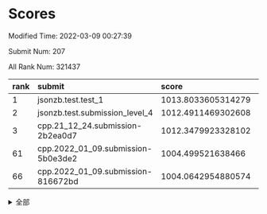 # Scores

Modified Time: 2022-03-09 00:27:39

Submit Num: 207

All Rank Num: 321437

| rank |               submit               |       score        |       sigma        | pk_num |
| :--- | :--------------------------------- | :----------------- | :----------------- | :----- |
| 1    | jsonzb.test.test_1                 | 1013.8033605314279 | 0.8071284636716739 | 6213   |
| 2    | jsonzb.test.submission_level_4     | 1012.4911469302608 | 0.8114089326739341 | 6213   |
| 3    | cpp.21_12_24.submission-2b2ea0d7   | 1012.3479923328102 | 0.7956952136757423 | 6209   |
| 61   | cpp.2022_01_09.submission-5b0e3de2 | 1004.499521638466  | 0.7303279901701107 | 6212   |
| 66   | cpp.2022_01_09.submission-816672bd | 1004.0642954880574 | 0.7166227775397116 | 6216   |


<details>
<summary>全部</summary>

| rank |                 submit                 |       score        |       sigma        | pk_num |
| :--- | :------------------------------------- | :----------------- | :----------------- | :----- |
| 1    | jsonzb.test.test_1                     | 1013.8033605314279 | 0.8071284636716739 | 6213   |
| 2    | jsonzb.test.submission_level_4         | 1012.4911469302608 | 0.8114089326739341 | 6213   |
| 3    | cpp.21_12_24.submission-2b2ea0d7       | 1012.3479923328102 | 0.7956952136757423 | 6209   |
| 4    | gobigger.level_3.submission_level_3_45 | 1012.159891089924  | 0.7735861633563359 | 6208   |
| 5    | gobigger.level_3.submission_level_3_18 | 1011.5959710835282 | 0.7861216473884862 | 6213   |
| 6    | gobigger.level_3.submission_level_3_5  | 1010.9816242997944 | 0.761396796179419  | 6212   |
| 7    | gobigger.level_3.submission_level_3_17 | 1010.8924094274034 | 0.7647144745768956 | 6208   |
| 8    | gobigger.level_3.submission_level_3_19 | 1010.662104943069  | 0.7700869023600774 | 6213   |
| 9    | gobigger.level_3.submission_level_3_30 | 1010.6592135171229 | 0.7594130765594336 | 6211   |
| 10   | gobigger.level_3.submission_level_3_10 | 1010.6408141810047 | 0.7582645469697558 | 6212   |
| 11   | gobigger.level_3.submission_level_3_4  | 1010.5643398693139 | 0.7557723087014808 | 6215   |
| 12   | gobigger.level_3.submission_level_3_33 | 1010.5459076410748 | 0.7492900306402746 | 6209   |
| 13   | gobigger.level_3.submission_level_3_8  | 1010.4727527702079 | 0.7542293942514687 | 6210   |
| 14   | gobigger.level_3.submission_level_3_46 | 1010.3402146432409 | 0.7557557707151885 | 6210   |
| 15   | gobigger.level_3.submission_level_3_6  | 1010.2831347054957 | 0.7772165132159953 | 6211   |
| 16   | gobigger.level_3.submission_level_3_38 | 1010.2613425123319 | 0.7761755502185651 | 6208   |
| 17   | gobigger.level_3.submission_level_3_37 | 1010.2362589150835 | 0.7546894683990071 | 6212   |
| 18   | gobigger.level_3.submission_level_3_39 | 1010.2033448125741 | 0.7612306596412985 | 6208   |
| 19   | gobigger.level_3.submission_level_3_26 | 1010.196885084326  | 0.7797501048197258 | 6214   |
| 20   | gobigger.level_3.submission_level_3_1  | 1010.1936355372297 | 0.7634284996129452 | 6213   |
| 21   | gobigger.level_3.submission_level_3_41 | 1010.1477525046572 | 0.7590141064533356 | 6209   |
| 22   | gobigger.level_3.submission_level_3_48 | 1010.1166548621742 | 0.7617751548459454 | 6213   |
| 23   | gobigger.level_3.submission_level_3_11 | 1010.0575220833479 | 0.7500720259921059 | 6211   |
| 24   | gobigger.level_3.submission_level_3_31 | 1010.0051491091934 | 0.7592987652985915 | 6214   |
| 25   | gobigger.level_3.submission_level_3_2  | 1009.9296283934328 | 0.7582332372884008 | 6209   |
| 26   | gobigger.level_3.submission_level_3_20 | 1009.8749606273749 | 0.7773693568784684 | 6207   |
| 27   | gobigger.level_3.submission_level_3_15 | 1009.8104995825888 | 0.7718953887404001 | 6212   |
| 28   | gobigger.level_3.submission_level_3_22 | 1009.7761771531298 | 0.7509168839016558 | 6202   |
| 29   | gobigger.level_3.submission_level_3_43 | 1009.7422670013337 | 0.7543517864236574 | 6213   |
| 30   | gobigger.level_3.submission_level_3_13 | 1009.6714706701829 | 0.7579105120741135 | 6212   |
| 31   | gobigger.level_3.submission_level_3_9  | 1009.6374894679776 | 0.754060051145038  | 6213   |
| 32   | gobigger.level_3.submission_level_3_3  | 1009.5970150175971 | 0.7530559002892057 | 6215   |
| 33   | gobigger.level_3.submission_level_3_21 | 1009.5704303167614 | 0.7580806705511476 | 6211   |
| 34   | gobigger.level_3.submission_level_3_23 | 1009.5554674095429 | 0.7503077530468522 | 6210   |
| 35   | gobigger.level_3.submission_level_3_47 | 1009.5089598923868 | 0.7468044368655863 | 6211   |
| 36   | gobigger.level_3.submission_level_3_44 | 1009.4983515063967 | 0.7494049511984262 | 6209   |
| 37   | gobigger.level_3.submission_level_3_0  | 1009.4764359776801 | 0.7510151620411836 | 6214   |
| 38   | gobigger.level_3.submission_level_3_25 | 1009.4559514905555 | 0.7378293780027744 | 6216   |
| 39   | gobigger.level_3.submission_level_3_40 | 1009.3308521178604 | 0.7690972131617609 | 6208   |
| 40   | gobigger.level_3.submission_level_3_49 | 1009.3116976427195 | 0.743563192500332  | 6212   |
| 41   | gobigger.level_3.submission_level_3_24 | 1009.2569641749581 | 0.7673496622656865 | 6209   |
| 42   | gobigger.level_3.submission_level_3_7  | 1009.2417128004887 | 0.7394364007568247 | 6210   |
| 43   | gobigger.level_3.submission_level_3_36 | 1009.2146831466473 | 0.7626644730689865 | 6206   |
| 44   | gobigger.level_3.submission_level_3_28 | 1009.1143127740227 | 0.7715492543160191 | 6216   |
| 45   | gobigger.level_3.submission_level_3_34 | 1009.1047918293817 | 0.7512613385808724 | 6204   |
| 46   | gobigger.level_3.submission_level_3_35 | 1009.0981543680472 | 0.7565975029700532 | 6212   |
| 47   | gobigger.level_3.submission_level_3_14 | 1009.0628625003716 | 0.7593543663383785 | 6212   |
| 48   | gobigger.level_3.submission_level_3_12 | 1008.845356533813  | 0.7405437427491114 | 6208   |
| 49   | gobigger.level_3.submission_level_3_29 | 1008.8255554875599 | 0.7590823244667695 | 6214   |
| 50   | gobigger.level_3.submission_level_3_27 | 1008.809573190382  | 0.7395244144228559 | 6208   |
| 51   | gobigger.level_3.submission_level_3_32 | 1008.6122286417467 | 0.7426723069371023 | 6208   |
| 52   | gobigger.level_3.submission_level_3_16 | 1008.4680893817891 | 0.7395404306930552 | 6211   |
| 53   | gobigger.level_3.submission_level_3_42 | 1008.3582071341945 | 0.7575759659502592 | 6213   |
| 54   | gobigger.level_1.submission_level_1_38 | 1005.1191913338351 | 0.7064621019680289 | 6211   |
| 55   | gobigger.level_1.submission_level_1_33 | 1004.8469930062608 | 0.7156525782519668 | 6213   |
| 56   | gobigger.level_1.submission_level_1_3  | 1004.7308849031667 | 0.7159332664993612 | 6211   |
| 57   | gobigger.level_1.submission_level_1_17 | 1004.6864760992527 | 0.7186473714514333 | 6209   |
| 58   | gobigger.level_1.submission_level_1_29 | 1004.6417126015867 | 0.7238997055386334 | 6212   |
| 59   | gobigger.level_1.submission_level_1_46 | 1004.618726864096  | 0.7196707940060212 | 6209   |
| 60   | gobigger.level_1.submission_level_1_18 | 1004.5321632122998 | 0.7138737684043605 | 6216   |
| 61   | cpp.2022_01_09.submission-5b0e3de2     | 1004.499521638466  | 0.7303279901701107 | 6212   |
| 62   | gobigger.level_1.submission_level_1_5  | 1004.3628262720346 | 0.7181631694196627 | 6211   |
| 63   | gobigger.level_1.submission_level_1_31 | 1004.3279936697351 | 0.7182098501831277 | 6216   |
| 64   | gobigger.level_1.submission_level_1_4  | 1004.1989059079133 | 0.7099665332941325 | 6207   |
| 65   | gobigger.level_1.submission_level_1_24 | 1004.1095528583926 | 0.7327735159209426 | 6203   |
| 66   | cpp.2022_01_09.submission-816672bd     | 1004.0642954880574 | 0.7166227775397116 | 6216   |
| 67   | gobigger.level_1.submission_level_1_36 | 1004.0248105644711 | 0.7230723753756519 | 6206   |
| 68   | gobigger.level_1.submission_level_1_21 | 1003.9841842882242 | 0.7075046325415396 | 6212   |
| 69   | gobigger.level_1.submission_level_1_14 | 1003.7742090495374 | 0.7253742335791515 | 6212   |
| 70   | gobigger.level_1.submission_level_1_22 | 1003.7485336741526 | 0.7195386073876732 | 6211   |
| 71   | gobigger.level_1.submission_level_1_6  | 1003.7065599602714 | 0.7160021056640506 | 6210   |
| 72   | gobigger.level_1.submission_level_1_47 | 1003.6862089370883 | 0.7204903159764763 | 6213   |
| 73   | gobigger.level_1.submission_level_1_32 | 1003.6534219546642 | 0.7145518426976983 | 6210   |
| 74   | gobigger.level_1.submission_level_1_42 | 1003.5770168994825 | 0.7088390938850117 | 6212   |
| 75   | gobigger.level_1.submission_level_1_13 | 1003.5545747365962 | 0.723723883303793  | 6207   |
| 76   | gobigger.level_1.submission_level_1_49 | 1003.5505411407811 | 0.7065804557302835 | 6211   |
| 77   | gobigger.level_1.submission_level_1_11 | 1003.5016730194507 | 0.7155168981155248 | 6210   |
| 78   | gobigger.level_1.submission_level_1_37 | 1003.4966168770393 | 0.7292183278127629 | 6211   |
| 79   | gobigger.level_1.submission_level_1_1  | 1003.4209998540916 | 0.7260588848446808 | 6210   |
| 80   | gobigger.level_1.submission_level_1_7  | 1003.3084971744221 | 0.723625646146907  | 6214   |
| 81   | gobigger.level_1.submission_level_1_8  | 1003.2897268431503 | 0.7068586592801603 | 6205   |
| 82   | gobigger.level_1.submission_level_1_9  | 1003.2886956272769 | 0.7076551815797557 | 6210   |
| 83   | gobigger.level_1.submission_level_1_19 | 1003.2461773602353 | 0.7106013288975596 | 6212   |
| 84   | gobigger.level_1.submission_level_1_34 | 1003.2122931027651 | 0.7138145818374959 | 6207   |
| 85   | gobigger.level_1.submission_level_1_43 | 1003.2050706798526 | 0.7162222548847628 | 6214   |
| 86   | gobigger.level_1.submission_level_1_30 | 1003.189735474042  | 0.7135932307672836 | 6217   |
| 87   | gobigger.level_1.submission_level_1_39 | 1003.065699481599  | 0.7128919898874254 | 6218   |
| 88   | gobigger.level_1.submission_level_1_35 | 1003.0241418407328 | 0.7025705372256533 | 6213   |
| 89   | gobigger.level_1.submission_level_1_28 | 1003.011320881911  | 0.7177055730910553 | 6211   |
| 90   | gobigger.level_1.submission_level_1_40 | 1002.9990192174947 | 0.7156981401982967 | 6209   |
| 91   | gobigger.level_1.submission_level_1_23 | 1002.8633419091444 | 0.7264999554089133 | 6209   |
| 92   | gobigger.level_1.submission_level_1_15 | 1002.7293381296448 | 0.7128905659486751 | 6216   |
| 93   | gobigger.level_1.submission_level_1_2  | 1002.7216350096296 | 0.7116992270141738 | 6205   |
| 94   | gobigger.level_1.submission_level_1_16 | 1002.7125822299345 | 0.7098399538672459 | 6206   |
| 95   | gobigger.level_1.submission_level_1_20 | 1002.7098855129608 | 0.7152360019548833 | 6211   |
| 96   | gobigger.level_1.submission_level_1_27 | 1002.6228199602588 | 0.7066939914210154 | 6213   |
| 97   | gobigger.level_1.submission_level_1_12 | 1002.5998262807226 | 0.7049755113502593 | 6212   |
| 98   | gobigger.level_1.submission_level_1_10 | 1002.4005757123517 | 0.7260962047909129 | 6208   |
| 99   | gobigger.level_1.submission_level_1_0  | 1002.3579679995939 | 0.7059227831559602 | 6214   |
| 100  | gobigger.level_1.submission_level_1_26 | 1002.2763323014021 | 0.7092305745602923 | 6211   |
| 101  | gobigger.level_1.submission_level_1_25 | 1002.2462832225915 | 0.7090339546395168 | 6215   |
| 102  | gobigger.level_1.submission_level_1_45 | 1002.0460313902225 | 0.7118780517490324 | 6214   |
| 103  | gobigger.level_1.submission_level_1_44 | 1001.8956397176993 | 0.7104688684154633 | 6213   |
| 104  | gobigger.level_1.submission_level_1_41 | 1001.6474088543798 | 0.7171039258159186 | 6216   |
| 105  | gobigger.level_1.submission_level_1_48 | 1000.6597227438191 | 0.7039817805133065 | 6212   |
| 106  | gobigger.random.submission_random_25   | 997.455232358628   | 0.7158692124980116 | 6214   |
| 107  | gobigger.random.submission_random_31   | 997.4378997139502  | 0.7065701410106117 | 6210   |
| 108  | gobigger.random.submission_random_39   | 997.2108211245348  | 0.7029998968111256 | 6209   |
| 109  | gobigger.random.submission_random_20   | 997.0363994158541  | 0.7009796453730501 | 6211   |
| 110  | gobigger.random.submission_random_21   | 996.9923917785462  | 0.7203560799619069 | 6212   |
| 111  | gobigger.random.submission_random_46   | 996.8460004720388  | 0.7007031933111129 | 6215   |
| 112  | gobigger.random.submission_random_5    | 996.7460073939734  | 0.703900657687089  | 6208   |
| 113  | gobigger.random.submission_random_0    | 996.6735466258237  | 0.7009154116710039 | 6213   |
| 114  | gobigger.random.submission_random_29   | 996.6466710338415  | 0.7161173694810422 | 6209   |
| 115  | gobigger.random.submission_random_6    | 996.6280505240553  | 0.7155497931289467 | 6211   |
| 116  | gobigger.random.submission_random_37   | 996.6006768307084  | 0.7085405582974599 | 6212   |
| 117  | gobigger.random.submission_random_48   | 996.5706436087323  | 0.7017824356738233 | 6210   |
| 118  | gobigger.random.submission_random_15   | 996.489084084681   | 0.704011084242552  | 6213   |
| 119  | gobigger.random.submission_random_35   | 996.4740173079297  | 0.7223721392424731 | 6214   |
| 120  | gobigger.random.submission_random_36   | 996.3931608478093  | 0.7063547194300082 | 6211   |
| 121  | gobigger.random.submission_random_49   | 996.375566047354   | 0.7200098102583067 | 6209   |
| 122  | gobigger.random.submission_random_1    | 996.2913660536839  | 0.708186960180533  | 6208   |
| 123  | gobigger.random.submission_random_17   | 996.2748364603867  | 0.7194372243470358 | 6215   |
| 124  | gobigger.random.submission_random_10   | 996.245966658393   | 0.7010425394937543 | 6215   |
| 125  | gobigger.random.submission_random_27   | 996.1699411072178  | 0.705540559783477  | 6214   |
| 126  | gobigger.random.submission_random_28   | 996.1685599159981  | 0.7052485820730863 | 6213   |
| 127  | gobigger.random.submission_random_12   | 996.1352696493774  | 0.7109944233810829 | 6211   |
| 128  | gobigger.random.submission_random_3    | 996.0845143333706  | 0.704986041970011  | 6211   |
| 129  | gobigger.random.submission_random_26   | 996.0774704346163  | 0.7078445522191618 | 6211   |
| 130  | gobigger.random.submission_random_16   | 995.9290150923698  | 0.7035954665572803 | 6213   |
| 131  | gobigger.random.submission_random_43   | 995.8580133329992  | 0.7117581589977695 | 6206   |
| 132  | gobigger.random.submission_random_14   | 995.8316725408594  | 0.7144419388909112 | 6206   |
| 133  | gobigger.random.submission_random_7    | 995.8256061902844  | 0.7135738843742989 | 6213   |
| 134  | gobigger.random.submission_random_4    | 995.8171459534549  | 0.7300001984344641 | 6213   |
| 135  | gobigger.random.submission_random_11   | 995.7917156444025  | 0.7081411610839387 | 6214   |
| 136  | gobigger.random.submission_random_23   | 995.7051242677861  | 0.701714651216254  | 6214   |
| 137  | gobigger.random.submission_random_32   | 995.6837578202297  | 0.6982316925365003 | 6209   |
| 138  | gobigger.random.submission_random_8    | 995.6296301055871  | 0.7034362136048083 | 6209   |
| 139  | gobigger.random.submission_random_30   | 995.605629571608   | 0.7225953295695897 | 6212   |
| 140  | gobigger.random.submission_random_34   | 995.6016053193792  | 0.7166628292515709 | 6214   |
| 141  | gobigger.random.submission_random_45   | 995.5755172164621  | 0.7232517559560292 | 6214   |
| 142  | gobigger.random.submission_random_22   | 995.5674339472442  | 0.7106986620522298 | 6214   |
| 143  | gobigger.random.submission_random_13   | 995.5217419243096  | 0.7187616474245759 | 6206   |
| 144  | gobigger.random.submission_random_40   | 995.3460523112207  | 0.701819041306763  | 6209   |
| 145  | gobigger.random.submission_random_42   | 995.3282412929557  | 0.7252128586528364 | 6210   |
| 146  | gobigger.random.submission_random_33   | 995.2273222576403  | 0.7207971405859135 | 6212   |
| 147  | gobigger.random.submission_random_24   | 995.1957384813263  | 0.7040493863020469 | 6214   |
| 148  | gobigger.random.submission_random_44   | 995.1909290902202  | 0.7206117328849043 | 6213   |
| 149  | gobigger.random.submission_random_47   | 995.0812557861915  | 0.7113238119619334 | 6213   |
| 150  | gobigger.random.submission_random_41   | 995.0450318365927  | 0.7268644470214749 | 6210   |
| 151  | gobigger.random.submission_random_18   | 994.9944667803887  | 0.7209308349868147 | 6214   |
| 152  | gobigger.random.submission_random_19   | 994.8589501045474  | 0.712165115677506  | 6216   |
| 153  | gobigger.random.submission_random_38   | 994.7964196795534  | 0.7159012388922753 | 6210   |
| 154  | gobigger.random.submission_random_9    | 994.7622773966117  | 0.7221109604681288 | 6212   |
| 155  | gobigger.random.submission_random_2    | 994.7275565142954  | 0.7231351041611288 | 6215   |
| 156  | gobigger.level_2.submission_level_2_25 | 994.0134831575606  | 0.7453560664925453 | 6208   |
| 157  | gobigger.level_2.submission_level_2_22 | 993.9690506148914  | 0.7378353102379676 | 6213   |
| 158  | gobigger.level_2.submission_level_2_15 | 993.8428343974264  | 0.7386554908037106 | 6210   |
| 159  | gobigger.level_2.submission_level_2_2  | 993.721112129522   | 0.7280536056157271 | 6210   |
| 160  | gobigger.level_2.submission_level_2_30 | 993.7059197966993  | 0.7196131971265193 | 6210   |
| 161  | gobigger.level_2.submission_level_2_36 | 993.4633316683863  | 0.7237520830083561 | 6208   |
| 162  | gobigger.level_2.submission_level_2_26 | 993.4252140172351  | 0.7549516163967133 | 6211   |
| 163  | gobigger.level_2.submission_level_2_14 | 993.297798937383   | 0.7307103370880516 | 6214   |
| 164  | gobigger.level_2.submission_level_2_31 | 993.1139464506023  | 0.7511688668602736 | 6211   |
| 165  | gobigger.level_2.submission_level_2_21 | 993.083057217393   | 0.7276490426237481 | 6213   |
| 166  | gobigger.level_2.submission_level_2_38 | 992.9804574170123  | 0.7209223846616637 | 6213   |
| 167  | gobigger.level_2.submission_level_2_20 | 992.8152224195779  | 0.7258016560880494 | 6214   |
| 168  | gobigger.level_2.submission_level_2_4  | 992.7425742836398  | 0.7247813107212671 | 6208   |
| 169  | gobigger.level_2.submission_level_2_28 | 992.7092993237683  | 0.7436367675198189 | 6217   |
| 170  | gobigger.level_2.submission_level_2_43 | 992.6014530880627  | 0.7422565168399231 | 6215   |
| 171  | gobigger.level_2.submission_level_2_19 | 992.4998811928614  | 0.7481431110775583 | 6210   |
| 172  | gobigger.level_2.submission_level_2_40 | 992.49548760966    | 0.7348826815580819 | 6215   |
| 173  | gobigger.level_2.submission_level_2_18 | 992.4787596750905  | 0.7486106394041969 | 6209   |
| 174  | gobigger.level_2.submission_level_2_8  | 992.4165185864515  | 0.731177204467353  | 6213   |
| 175  | gobigger.level_2.submission_level_2_32 | 992.3764323500027  | 0.7503325093821073 | 6205   |
| 176  | gobigger.level_2.submission_level_2_42 | 992.3713624916602  | 0.7360884569501797 | 6213   |
| 177  | gobigger.level_2.submission_level_2_10 | 992.3269519644192  | 0.7448868228387852 | 6213   |
| 178  | gobigger.level_2.submission_level_2_9  | 992.2438021240453  | 0.7435401923198615 | 6213   |
| 179  | gobigger.level_2.submission_level_2_16 | 992.2403686307462  | 0.7437173738130725 | 6211   |
| 180  | gobigger.level_2.submission_level_2_13 | 992.1448699743046  | 0.746031271684731  | 6211   |
| 181  | gobigger.level_2.submission_level_2_49 | 992.1420805672955  | 0.7500245522459581 | 6216   |
| 182  | gobigger.level_2.submission_level_2_48 | 992.0667392287176  | 0.7458310367979678 | 6216   |
| 183  | gobigger.level_2.submission_level_2_34 | 992.0295431848979  | 0.7386094276376132 | 6212   |
| 184  | gobigger.level_2.submission_level_2_46 | 992.002592602637   | 0.7524490942961948 | 6216   |
| 185  | gobigger.level_2.submission_level_2_5  | 991.9977729814799  | 0.7438675063388736 | 6215   |
| 186  | gobigger.level_2.submission_level_2_44 | 991.9446157404949  | 0.7439874933121968 | 6212   |
| 187  | gobigger.level_2.submission_level_2_12 | 991.8292606576235  | 0.7519106033168459 | 6212   |
| 188  | gobigger.level_2.submission_level_2_7  | 991.826602024258   | 0.7346603906942081 | 6208   |
| 189  | gobigger.level_2.submission_level_2_24 | 991.7786090078076  | 0.7422796159983636 | 6206   |
| 190  | gobigger.level_2.submission_level_2_11 | 991.7364097978641  | 0.7560856797990372 | 6214   |
| 191  | gobigger.level_2.submission_level_2_39 | 991.6890637670057  | 0.7363485293250176 | 6214   |
| 192  | gobigger.level_2.submission_level_2_23 | 991.6271919635226  | 0.7564866768408612 | 6208   |
| 193  | gobigger.level_2.submission_level_2_3  | 991.6074173034508  | 0.7461217235391812 | 6212   |
| 194  | gobigger.level_2.submission_level_2_35 | 991.5729205558004  | 0.7516097228308908 | 6216   |
| 195  | gobigger.level_2.submission_level_2_1  | 991.4904768605644  | 0.7402204359402    | 6209   |
| 196  | gobigger.level_2.submission_level_2_29 | 991.4365761864242  | 0.7421154566102104 | 6214   |
| 197  | gobigger.level_2.submission_level_2_33 | 991.4280466923516  | 0.7584980833389442 | 6209   |
| 198  | gobigger.level_2.submission_level_2_37 | 991.3255672480672  | 0.7467043977750393 | 6213   |
| 199  | gobigger.level_2.submission_level_2_17 | 991.3186404807111  | 0.7570540532582709 | 6207   |
| 200  | gobigger.level_2.submission_level_2_0  | 991.2710949463394  | 0.7749053559449389 | 6211   |
| 201  | gobigger.level_2.submission_level_2_41 | 991.2552117055604  | 0.7729573380260918 | 6212   |
| 202  | gobigger.level_2.submission_level_2_27 | 991.097507823899   | 0.7487996747933567 | 6208   |
| 203  | gobigger.level_2.submission_level_2_47 | 990.9477312059441  | 0.7797003176287582 | 6208   |
| 204  | gobigger.level_2.submission_level_2_6  | 990.3775910673124  | 0.7744726733837244 | 6215   |
| 205  | gobigger.level_2.submission_level_2_45 | 990.1604148934024  | 0.7830223835534821 | 6210   |
| 206  | gobigger.none.submission_none_0        | 978.905659789212   | 1.2690624827875474 | 6211   |
| 207  | gobigger.none.submission_none_1        | 976.1244670102477  | 1.4085319702610677 | 6215   |

</details>